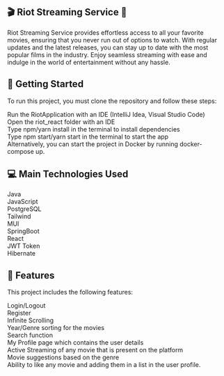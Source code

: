## 🎬 Riot Streaming Service 🍿
Riot Streaming Service provides effortless access to all your favorite movies, ensuring that you never run out of options to watch. With regular updates and the latest releases, you can stay up to date with the most popular films in the industry. Enjoy seamless streaming with ease and indulge in the world of entertainment without any hassle.

## 🚀 Getting Started
To run this project, you must clone the repository and follow these steps: <br>

Run the RiotApplication with an IDE (IntelliJ Idea, Visual Studio Code) <br>
Open the riot_react folder with an IDE <br>
Type npm/yarn install in the terminal to install dependencies <br>
Type npm start/yarn start in the terminal to start the app <br>
Alternatively, you can start the project in Docker by running docker-compose up. 

## 💻 Main Technologies Used
Java <br>
JavaScript <br>
PostgreSQL <br>
Tailwind <br>
MUI <br>
SpringBoot <br>
React <br>
JWT Token <br>
Hibernate <br>
## 🎥 Features
This project includes the following features: <br>

Login/Logout <br>
Register <br>
Infinite Scrolling <br>
Year/Genre sorting for the movies <br>
Search function <br>
My Profile page which contains the user details <br>
Active Streaming of any movie that is present on the platform <br>
Movie suggestions based on the genre <br>
Ability to like any movie and adding them in a list in the user profile. 
